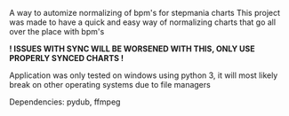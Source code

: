 A way to automize normalizing of bpm's for stepmania charts
This project was made to have a quick and easy way of normalizing charts that go all over the place with bpm's


**! ISSUES WITH SYNC WILL BE WORSENED WITH THIS, ONLY USE PROPERLY SYNCED CHARTS !**

Application was only tested on windows using python 3, it will most likely break on other operating systems due to file managers

Dependencies: pydub, ffmpeg
